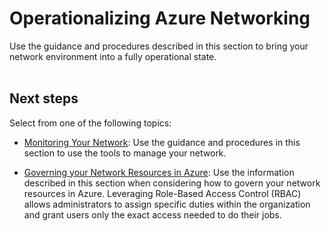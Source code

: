 # Operationalizing Azure Networking
Use the guidance and procedures described in this section to bring your network environment into a fully operational state. 
<br />
<br />

## Next steps

Select from one of the following topics:

  - [Monitoring Your Network](5.1-Monitoring-your-Network.md): Use the guidance and procedures in this section to use the tools to manage your network.

  - [Governing your Network Resources in Azure](5.2-Governing-your-Network-Resources-in-Azure.md):  Use the information described in this section when considering how to govern your network resources in Azure. Leveraging Role-Based Access Control (RBAC) allows administrators to assign specific duties within the organization and grant users only the exact access needed to do their jobs. 
